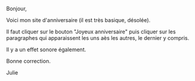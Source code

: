 Bonjour,

Voici mon site d'anniversaire (il est très basique, désolée).

Il faut cliquer sur le bouton "Joyeux anniversaire" puis cliquer sur les paragraphes qui apparaissent les uns aès les autres, le dernier y compris.

Il y a un effet sonore également.

Bonne correction.

Julie
